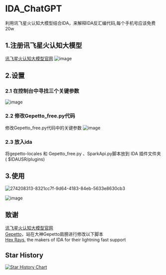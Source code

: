 # IDA_ChatGPT
利用讯飞星火认知大模型结合IDA，来解释IDA反汇编代码,每个手机号应该免费20w

## 1.注册讯飞星火认知大模型
[讯飞星火认知大模型官网](https://xinghuo.xfyun.cn/sparkapi)
![image](https://github.com/FBLeee/IDA_ChatGpt/assets/50468890/96b0b8df-9338-4aa6-b9a9-96a2d0268bc8)

## 2.设置

### 2.1 在控制台中寻找三个关键参数
![image](https://github.com/FBLeee/IDA_ChatGpt/assets/50468890/20436a1f-52cb-4422-8208-c31b3c7dd5d9)  



         
### 2.2 修改Gepetto_free.py代码
修改Gepetto_free.py代码中的关键参数
![image](https://github.com/FBLeee/IDA_ChatGpt/assets/50468890/0cecf507-ae9a-466c-a47a-730bcbd05b46)


### 2.3 放入ida
将gepetto-locales 和 Gepetto_free.py 、SparkApi.py脚本放到 IDA 插件文件夹 ( $IDAUSR/plugins)


## 3.使用
![274208313-8321cc7f-9d64-4183-84eb-5633e8630cb3](https://github.com/FBLeee/IDA_ChatGpt/assets/50468890/52bfd320-01a2-4d96-8dcb-193b65769284)

![image](https://github.com/FBLeee/IDA_ChatGpt/assets/50468890/6496e8b3-5a2b-42c8-be1e-98cec2e82f93)



## 致谢
[讯飞星火认知大模型官网](https://xinghuo.xfyun.cn/sparkapi)   
[Gepetto](https://github.com/JusticeRage/Gepetto)，站在大神Gepetto肩膀进行修改以下脚本  
[Hex Rays](https://hex-rays.com/), the makers of IDA for their lightning fast support  



## Star History

[![Star History Chart](https://api.star-history.com/svg?repos=FBLeee/IDA_ChatGpt&type=Date)](https://star-history.com/#FBLeee/IDA_ChatGpt&Date)
